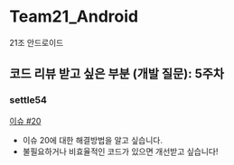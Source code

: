 # Team21_Android
21조 안드로이드

## 코드 리뷰 받고 싶은 부분 (개발 질문): 5주차

### settle54
[이슈 #20](https://github.com/kakao-tech-campus-2nd-step3/Team21_Android/issues/20)
- 이슈 20에 대한 해결방법을 알고 싶습니다.
- 불필요하거나 비효율적인 코드가 있으면 개선받고 싶습니다!
